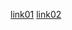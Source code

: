 [link01](https://github.com/0xAX/go-algorithms/blob/master/)
[link02](https://github.com/emirpasic/gods)

